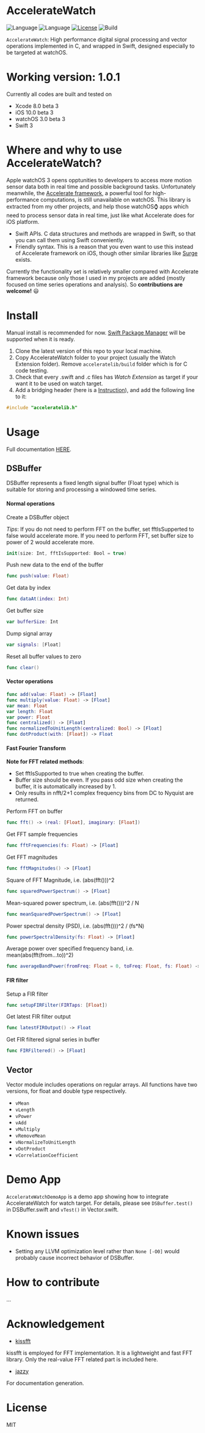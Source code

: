 # AccelerateWatch

![Language](https://img.shields.io/badge/language-C-lightgrey.svg?style=flat)
![Language](https://img.shields.io/badge/language-Swift-red.svg?style=flat)
[![License](http://img.shields.io/badge/license-MIT-lightgrey.svg?style=flat)](http://mit-license.org)
![Build](https://img.shields.io/wercker/ci/wercker/docs.svg?style=flat)

```AccelerateWatch```: High performance digital signal processing and vector operations implemented in C, and wrapped in Swift, designed especially to be targeted at watchOS.

# Working version: 1.0.1

Currently all codes are built and tested on

- Xcode 8.0 beta 3
- iOS 10.0 beta 3
- watchOS 3.0 beta 3
- Swift 3

# Where and why to use AccelerateWatch?

Apple watchOS 3 opens opptunities to developers to access more motion sensor data both in real time and possible background tasks. Unfortunately meanwhile, the [Accelerate framework](https://developer.apple.com/library/ios/documentation/Accelerate/Reference/AccelerateFWRef/), a powerful tool for high-performance computations, is still unavailable on watchOS. This library is extracted from my other projects, and help those watchOS⌚️ apps which need to process sensor data in real time, just like what Accelerate does for iOS platform.

- Swift APIs. C data structures and methods are wrapped in Swift, so that you can call them using Swift conveniently.
- Friendly syntax. This is a reason that you even want to use this instead of Accelerate framework on iOS, though other similar libraries like [Surge](https://github.com/mattt/Surge) exists.

Currently the functionality set is relatively smaller compared with Accelerate framework because only those I used in my projects are added (mostly focused on time series operations and analysis). So **contributions are welcome!** 😃

# Install

Manual install is recommended for now. [Swift Package Manager](https://github.com/apple/swift-package-manager) will be supported when it is ready.

1. Clone the latest version of this repo to your local machine.
2. Copy AccelerateWatch folder to your project (usually the Watch Extension folder). Remove `acceleratelib/build` folder which is for C code testing.
3. Check that every .swift and .c files has *Watch Extension* as target if your want it to be used on watch target.
4. Add a bridging header (here is a [Instruction](http://www.learnswiftonline.com/getting-started/adding-swift-bridging-header/)), and add the following line to it:

```c
#include "acceleratelib.h"
```

# Usage

Full documentation [HERE](http://herrkaefer.com/AccelerateWatch/).

## DSBuffer

DSBuffer represents a fixed length signal buffer (Float type) which is suitable for storing and processing a windowed time series.

#### Normal operations

Create a DSBuffer object

*Tips*: If you do not need to perform FFT on the buffer, set fftIsSupperted to false would accelerate more. If you need to perform FFT, set buffer size to power of 2 would accelerate more.

```swift
init(size: Int, fftIsSupported: Bool = true)
```

Push new data to the end of the buffer

```swift
func push(value: Float)
```

Get data by index

```swift
func dataAt(index: Int)
```

Get buffer size

```swift
var bufferSize: Int
```

Dump signal array

```swift
var signals: [Float]
```

Reset all buffer values to zero

```swift
func clear()
```

#### Vector operations

```swift
func add(value: Float) -> [Float]
func multiply(value: Float) -> [Float]
var mean: Float
var length: Float
var power: Float
func centralized() -> [Float]
func normalizedToUnitLength(centralized: Bool) -> [Float]
func dotProduct(with: [Float]) -> Float
```

#### Fast Fourier Transform

**Note for FFT related methods**:

- Set fftIsSupported to true when creating the buffer.
- Buffer size should be even. If you pass odd size when creating the buffer, it is automatically increased by 1.
- Only results in nfft/2+1 complex frequency bins from DC to Nyquist are returned.

Perform FFT on buffer

```swift
func fft() -> (real: [Float], imaginary: [Float])
```

Get FFT sample frequencies

```swift
func fftFrequencies(fs: Float) -> [Float]
```

Get FFT magnitudes

```swift
func fftMagnitudes() -> [Float]
```
Square of FFT Magnitude, i.e. (abs(fft()))^2

```swift
func squaredPowerSpectrum() -> [Float]
```

Mean-squared power spectrum, i.e. (abs(fft()))^2 / N

```swift
func meanSquaredPowerSpectrum() -> [Float]
```

Power spectral density (PSD), i.e. (abs(fft()))^2 / (fs*N)

```swift
func powerSpectralDensity(fs: Float) -> [Float]
```

Average power over specified frequency band, i.e. mean(abs(fft(from...to))^2)

```swift
func averageBandPower(fromFreq: Float = 0, toFreq: Float, fs: Float) -> Float
```

#### FIR filter

Setup a FIR filter

```swift
func setupFIRFilter(FIRTaps: [Float])
```

Get latest FIR filter output

```swift
func latestFIROutput() -> Float
```

Get FIR filtered signal series in buffer

```swift
func FIRFiltered() -> [Float]
```


## Vector

Vector module includes operations on regular arrays. All functions have two versions, for float and double type respectively.

- `vMean`
- `vLength`
- `vPower`
- `vAdd`
- `vMultiply`
- `vRemoveMean`
- `vNormalizeToUnitLength`
- `vDotProduct`
- `vCorrelationCoefficient`


# Demo App

```AccelerateWatchDemoApp``` is a demo app showing how to integrate AccelerateWatch for watch target. For details, please see `DSBuffer.test()` in DSBuffer.swift and `vTest()` in Vector.swift.

# Known issues

- Setting any LLVM optimization level rather than `None [-O0]` would probably cause incorrect behavior of DSBuffer.

# How to contribute

...

# Acknowledgement

- [kissfft](https://github.com/itdaniher/kissfft)

kissfft is employed for FFT implementation. It is a lightweight and fast FFT library. Only the real-value FFT related part is included here.

- [jazzy](https://github.com/realm/jazzy)

For documentation generation.

# License

MIT
